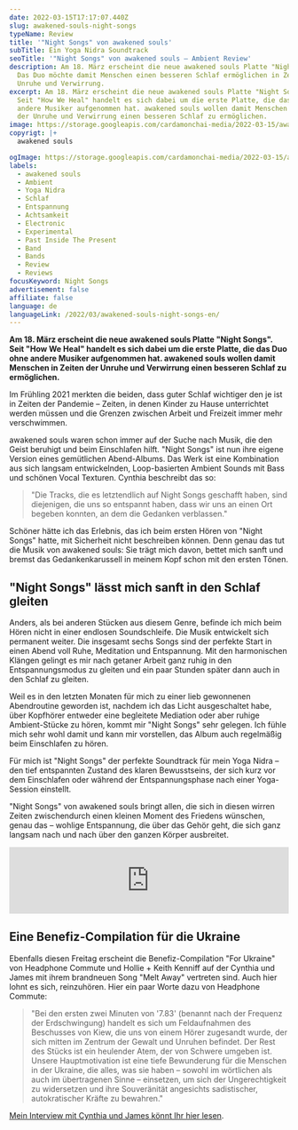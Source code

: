 ```yaml
---
date: 2022-03-15T17:17:07.440Z
slug: awakened-souls-night-songs
typeName: Review
title: '"Night Songs" von awakened souls'
subTitle: Ein Yoga Nidra Soundtrack
seoTitle: '"Night Songs" von awakened souls – Ambient Review'
description: Am 18. März erscheint die neue awakened souls Platte "Night Songs".
  Das Duo möchte damit Menschen einen besseren Schlaf ermöglichen in Zeiten der
  Unruhe und Verwirrung.
excerpt: Am 18. März erscheint die neue awakened souls Platte "Night Songs".
  Seit "How We Heal" handelt es sich dabei um die erste Platte, die das Duo ohne
  andere Musiker aufgenommen hat. awakened souls wollen damit Menschen in Zeiten
  der Unruhe und Verwirrung einen besseren Schlaf zu ermöglichen.
image: https://storage.googleapis.com/cardamonchai-media/2022-03-15/awakened-souls-night-songs-jpg-imagine-585858_525456_1024_768/640.webp
copyrigt: |+
  awakened souls

ogImage: https://storage.googleapis.com/cardamonchai-media/2022-03-15/awakened-souls-night-songs-fb-png-imagine-585858_4f5052_1200_628/640.webp
labels:
  - awakened souls
  - Ambient
  - Yoga Nidra
  - Schlaf
  - Entspannung
  - Achtsamkeit
  - Electronic
  - Experimental
  - Past Inside The Present
  - Band
  - Bands
  - Review
  - Reviews
focusKeyword: Night Songs
advertisement: false
affiliate: false
language: de
languageLink: /2022/03/awakened-souls-night-songs-en/
---
```

**Am 18. März erscheint die neue awakened souls Platte "Night Songs". Seit "How We Heal" handelt es sich dabei um die erste Platte, die das Duo ohne andere Musiker aufgenommen hat. awakened souls wollen damit Menschen in Zeiten der Unruhe und Verwirrung einen besseren Schlaf zu ermöglichen.**

Im Frühling 2021 merkten die beiden, dass guter Schlaf wichtiger den je ist in Zeiten der Pandemie – Zeiten, in denen Kinder zu Hause unterrichtet werden müssen und die Grenzen zwischen Arbeit und Freizeit immer mehr verschwimmen.

awakened souls waren schon immer auf der Suche nach Musik, die den Geist beruhigt und beim Einschlafen hilft. "Night Songs" ist nun ihre eigene Version eines gemütlichen Abend-Albums. Das Werk ist eine Kombination aus sich langsam entwickelnden, Loop-basierten Ambient Sounds mit Bass und schönen Vocal Texturen. Cynthia beschreibt das so:

> "Die Tracks, die es letztendlich auf Night Songs geschafft haben, sind diejenigen, die uns so entspannt haben, dass wir uns an einen Ort begeben konnten, an dem die Gedanken verblassen."

Schöner hätte ich das Erlebnis, das ich beim ersten Hören von "Night Songs" hatte, mit Sicherheit nicht beschreiben können. Denn genau das tut die Musik von awakened souls: Sie trägt mich davon, bettet mich sanft und bremst das Gedankenkarussell in meinem Kopf schon mit den ersten Tönen.

## "Night Songs" lässt mich sanft in den Schlaf gleiten

Anders, als bei anderen Stücken aus diesem Genre, befinde ich mich beim Hören nicht in einer endlosen Soundschleife. Die Musik entwickelt sich permanent weiter. Die insgesamt sechs Songs sind der perfekte Start in einen Abend voll Ruhe, Meditation und Entspannung. Mit den harmonischen Klängen gelingt es mir nach getaner Arbeit ganz ruhig in den Entspannungsmodus zu gleiten und ein paar Stunden später dann auch in den Schlaf zu gleiten.

Weil es in den letzten Monaten für mich zu einer lieb gewonnenen Abendroutine geworden ist, nachdem ich das Licht ausgeschaltet habe, über Kopfhörer entweder eine begleitete Mediation oder aber ruhige Ambient-Stücke zu hören, kommt mir "Night Songs" sehr gelegen. Ich fühle mich sehr wohl damit und kann mir vorstellen, das Album auch regelmäßig beim Einschlafen zu hören.

Für mich ist "Night Songs" der perfekte Soundtrack für mein Yoga Nidra – den tief entspannten Zustand des klaren Bewusstseins, der sich kurz vor dem Einschlafen oder während der Entspannungsphase nach einer Yoga-Session einstellt.

"Night Songs" von awakened souls bringt allen, die sich in diesen wirren Zeiten zwischendurch einen kleinen Moment des Friedens wünschen, genau das – wohlige Entspannung, die über das Gehör geht, die sich ganz langsam nach und nach über den ganzen Körper ausbreitet.

<iframe style="border: 0; width: 100%; height: 120px;" src="https://bandcamp.com/EmbeddedPlayer/album=1601913513/size=large/bgcol=ffffff/linkcol=5c9b72/tracklist=false/artwork=small/transparent=true/" seamless><a href="https://pitp.bandcamp.com/album/night-songs">Night Songs by awakened souls</a></iframe>

## Eine Benefiz-Compilation für die Ukraine

Ebenfalls diesen Freitag erscheint die Benefiz-Compilation "For Ukraine" von Headphone Commute und Hollie + Keith Kenniff auf der Cynthia und James mit ihrem brandneuen Song "Melt Away" vertreten sind. Auch hier lohnt es sich, reinzuhören. Hier ein paar Worte dazu von Headphone Commute:

> "Bei den ersten zwei Minuten von '7.83' (benannt nach der Frequenz der Erdschwingung) handelt es sich um Feldaufnahmen des Beschusses von Kiew, die uns von einem Hörer zugesandt wurde, der sich mitten im Zentrum der Gewalt und Unruhen befindet. Der Rest des Stücks ist ein heulender Atem, der von Schwere umgeben ist. Unsere Hauptmotivation ist eine tiefe Bewunderung für die Menschen in der Ukraine, die alles, was sie haben – sowohl im wörtlichen als auch im übertragenen Sinne – einsetzen, um sich der Ungerechtigkeit zu widersetzen und ihre Souveränität angesichts sadistischer, autokratischer Kräfte zu bewahren."

[Mein Interview mit Cynthia und James könnt Ihr hier lesen](/2021/10/awakened-souls/).
